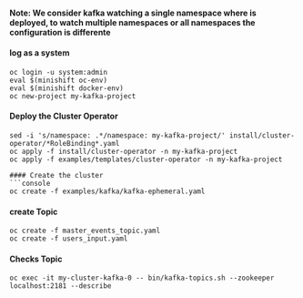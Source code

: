 #### Note:  We consider kafka watching a single namespace where is deployed, to watch multiple namespaces or all namespaces the configuration is differente
#### log as a system
```console 
oc login -u system:admin
eval $(minishift oc-env) 
eval $(minishift docker-env)
oc new-project my-kafka-project
```

#### Deploy the Cluster Operator
```console 
sed -i 's/namespace: .*/namespace: my-kafka-project/' install/cluster-operator/*RoleBinding*.yaml
oc apply -f install/cluster-operator -n my-kafka-project
oc apply -f examples/templates/cluster-operator -n my-kafka-project

#### Create the cluster
```console 
oc create -f examples/kafka/kafka-ephemeral.yaml
```
#### create Topic
```console 
oc create -f master_events_topic.yaml
oc create -f users_input.yaml
```
#### Checks Topic
```console 
oc exec -it my-cluster-kafka-0 -- bin/kafka-topics.sh --zookeeper localhost:2181 --describe
```